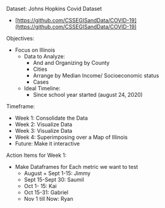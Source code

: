 Dataset: Johns Hopkins Covid Dataset

- [https://github.com/CSSEGISandData/COVID-19](https://github.com/CSSEGISandData/COVID-19)

Objectives:

- Focus on Illinois
  - Data to Analyze:
    - And and Organizing by County
    - Cities
    - Arrange by Median Income/ Socioeconomic status
    - Cases
  - Ideal Timeline:
    - Since school year started (august 24, 2020)

Timeframe:

- Week 1: Consolidate the Data
- Week 2: Visualize Data
- Week 3: Visualize Data
- Week 4: Superimposing over a Map of Illinois
- Future: Make it interactive

Action Items for Week 1:

- Make Dataframes for Each metric we want to test
  - August + Sept 1-15: Jimmy
  - Sept 15-Sept 30: Saumil
  - Oct 1- 15: Kai
  - Oct 15-31: Gabriel
  - Nov 1 till Now: Ryan
